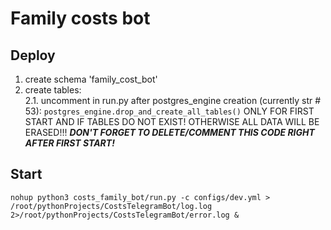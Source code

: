 # Family costs bot

## Deploy
1. create schema 'family_cost_bot'
2. create tables:
   <br />2.1. uncomment in run.py after postgres_engine creation (currently str # 53):
   ```postgres_engine.drop_and_create_all_tables()```
   ONLY FOR FIRST START AND IF TABLES DO NOT EXIST! OTHERWISE ALL DATA WILL BE ERASED!!! **_DON'T FORGET TO DELETE/COMMENT THIS CODE RIGHT AFTER FIRST START!_**


## Start

```nohup python3 costs_family_bot/run.py -c configs/dev.yml > /root/pythonProjects/CostsTelegramBot/log.log 2>/root/pythonProjects/CostsTelegramBot/error.log &```